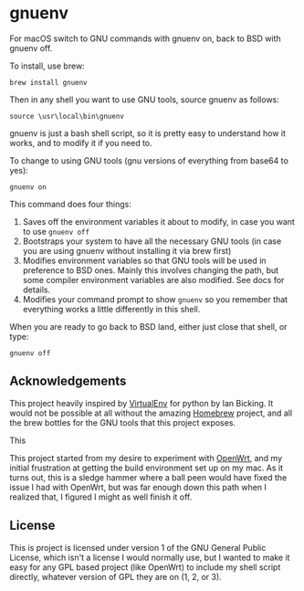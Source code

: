 # gnuenv
For macOS switch to GNU commands with gnuenv on, back to BSD with gnuenv off.

To install, use brew:
```
brew install gnuenv
```


Then in any shell you want to use GNU tools, source gnuenv as follows:
```
source \usr\local\bin\gnuenv
```

gnuenv is just a bash shell script, so it is pretty easy to understand how it
works, and to modify it if you need to.

To change to using GNU tools (gnu versions of everything from base64 to yes):
```
gnuenv on
```

This command does four things:
1. Saves off the environment variables it about to modify, in case you want to
  use ```gnuenv off```
2. Bootstraps your system to have all the necessary GNU tools (in case you are
  using gnuenv without installing it via brew first)
3. Modifies environment variables so that GNU tools will be used in preference
  to BSD ones. Mainly this involves changing the path, but some compiler
  environment variables are also modified. See docs for details.
4. Modifies your command prompt to show ```gnuenv``` so you remember that
  everything works a little differently in this shell.

When you are ready to go back to BSD land, either just close that shell, or type:
```
gnuenv off
```

Acknowledgements
----------------

This project heavily inspired by [VirtualEnv](https://virtualenv.pypa.io) for
python by Ian Bicking. It would not be possible at all without the amazing
[Homebrew](https://brew.sh/) project, and all the brew bottles for the GNU
tools that this project exposes.

This

This project started from my desire to experiment with
[OpenWrt](https://openwrt.org/), and my initial frustration at getting the build
environment set up on my mac. As it turns out, this is a sledge hammer where a
ball peen would have fixed the issue I had with OpenWrt, but was far enough down
this path when I realized that, I figured I might as well finish it off.

License
-------
This is project is licensed under version 1 of the GNU General Public License,
which isn't a license I would normally use, but I wanted to make it easy for any
GPL based project (like OpenWrt) to include my shell script directly, whatever
version of GPL they are on (1, 2, or 3).
